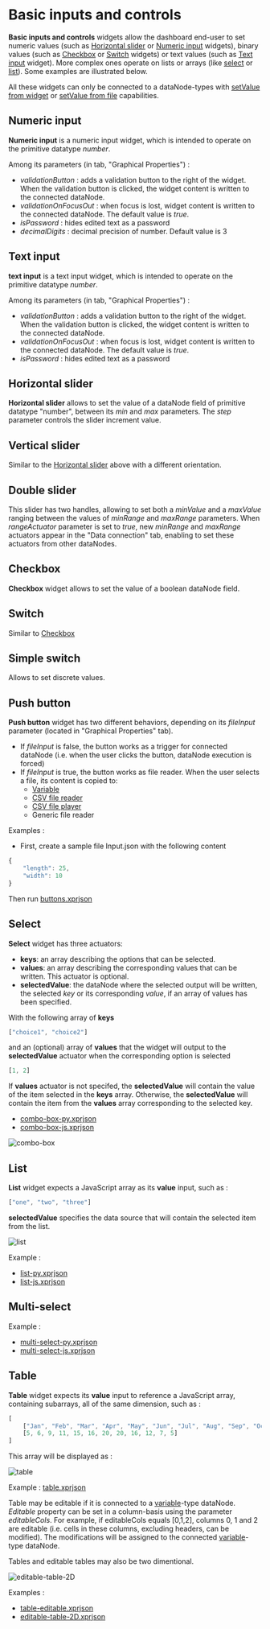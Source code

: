 ﻿# Basic inputs and controls

**Basic inputs and controls** widgets allow the dashboard end-user to set numeric values (such as [Horizontal slider](#horizontal-slider) or [Numeric input](#numeric-input) widgets), binary values (such as [Checkbox](#checkbox) or [Switch](#switch) widgets) or text values (such as [Text input](#text-input) widget). More complex ones operate on lists or arrays (like [select](#select) or [list](#list)). Some examples are illustrated below. 

All these widgets can only be connected to a dataNode-types with [setValue from widget](../ds/ds-execution-engine.md#setvalue-from-widget) or [setValue from file](../ds/ds-execution-engine.md#setvalue-from-file) capabilities.

## Numeric input

**Numeric input** is a numeric input widget, which is intended to operate on the primitive datatype *number*.

Among its parameters (in tab, "Graphical Properties") :

* *validationButton* : adds a validation button to the right of the widget. When the validation button is clicked, the widget content is written to the connected dataNode.
* *validationOnFocusOut* : when focus is lost, widget content is written to the connected dataNode. The default value is *true*.
* *isPassword* : hides edited text as a password
* *decimalDigits* : decimal precision of number. Default value is 3

## Text input

**text input** is a text input widget, which is intended to operate on the primitive datatype *number*.

Among its parameters (in tab, "Graphical Properties") :

* *validationButton* : adds a validation button to the right of the widget. When the validation button is clicked, the widget content is written to the connected dataNode.
* *validationOnFocusOut* : when focus is lost, widget content is written to the connected dataNode. The default value is *true*.
* *isPassword* : hides edited text as a password

## Horizontal slider

**Horizontal slider** allows to set the value of a dataNode field of primitive datatype "number", between its *min* and *max* parameters. The *step* parameter controls the slider increment value.

## Vertical slider

Similar to the [Horizontal slider](#horizontal-slider) above with a different orientation.

## Double slider

This slider has two handles, allowing to set both a *minValue* and a *maxValue* ranging between the values of *minRange* and *maxRange* parameters. When *rangeActuator* parameter is set to *true*, new *minRange* and *maxRange* actuators appear in the "Data connection" tab, enabling to set these actuators from other dataNodes.

## Checkbox

**Checkbox** widget allows to set the value of a boolean dataNode field.

## Switch

Similar to [Checkbox](#checkbox)

## Simple switch

Allows to set discrete values.

## Push button

**Push button** widget has two different behaviors, depending on its *fileInput* parameter (located in "Graphical Properties" tab).

* If *fileInput* is false, the button works as a trigger for connected dataNode (i.e. when the user clicks the button, dataNode execution is forced)
* If *fileInput* is true, the button works as file reader. When the user selects a file, its content is copied to:
  * [Variable](../ds/ds-basics.md#variable)
  * [CSV file reader](../ds/ds-reference.md#csv-file-reader)
  * [CSV file player](../ds/ds-reference.md#csv-file-player)
  * Generic file reader

Examples :

* First, create a sample file Input.json with the following content

``` javascript
{
    "length": 25,
    "width": 10
}
```

Then run [buttons.xprjson](basic/buttons.xprjson)

## Select

**Select** widget has three actuators:

* **keys**: an array describing the options that can be selected.
* **values**: an array describing the corresponding values that can be written. This actuator is optional.
* **selectedValue**: the dataNode where the selected output will be written, the selected *key* or its corresponding *value*, if an array of values has been specified.

With the following array of **keys**

``` javascript
["choice1", "choice2"]
```

and an (optional) array of **values** that the widget will output to the **selectedValue** actuator when the corresponding option is selected

``` javascript
[1, 2]
```

If **values** actuator is not specifed, the **selectedValue** will contain the value of the item selected in the **keys** array.
Otherwise, the **selectedValue** will contain the item from the **values** array corresponding to the selected key.

* [combo-box-py.xprjson](basic/combo-box-py.xprjson)
* [combo-box-js.xprjson](basic/combo-box-js.xprjson)

![combo-box](basic/combo-box.png)

## List

**List** widget expects a JavaScript array as its **value** input, such as :

``` javascript
["one", "two", "three"]
```

**selectedValue** specifies the data source that will contain the selected item from the list.

![list](basic/list.png)

Example :

* [list-py.xprjson](basic/list-py.xprjson)
* [list-js.xprjson](basic/list-js.xprjson)

## Multi-select

Example :

* [multi-select-py.xprjson](basic/multi-select-py.xprjson)
* [multi-select-js.xprjson](basic/multi-select-js.xprjson)

## Table

**Table** widget expects its **value** input to reference a JavaScript array, containing subarrays, all of the same dimension, such as :

``` javascript
[
    ["Jan", "Feb", "Mar", "Apr", "May", "Jun", "Jul", "Aug", "Sep", "Oct", "Nov", "Dec"],
    [5, 6, 9, 11, 15, 16, 20, 20, 16, 12, 7, 5]
]
```

This array will be displayed as :

![table](tables/table.png)

Example : [table.xprjson](tables/table.xprjson)

Table may be editable if it is connected to a [variable](../ds/ds-basics.md#variable)-type dataNode. *Editable* property can be set in a column-basis using the parameter *editableCols*. For example, if editableCols equals [0,1,2], columns 0, 1 and 2 are editable (i.e. cells in these columns, excluding headers, can be modified). The modifications will be assigned to the connected [variable](../ds/ds-basics.md#variable)-type dataNode.

Tables and editable tables may also be two dimentional.

![editable-table-2D](tables/editable-table-2D.png)

Examples : 

* [table-editable.xprjson](tables/table-editable.xprjson)
* [editable-table-2D.xprjson](tables/editable-table-2D.xprjson)

